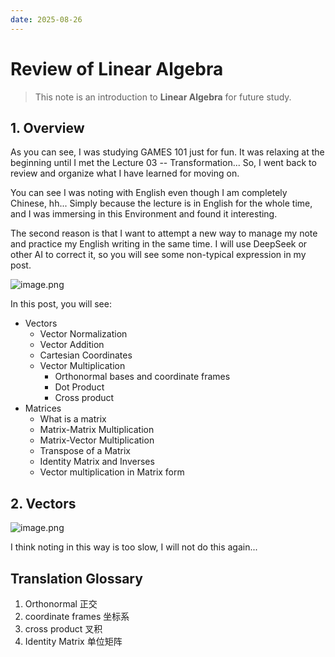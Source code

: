 ```yaml
---
date: 2025-08-26
---
```

# Review of Linear Algebra

> This note is an introduction to **Linear Algebra** for future study. 

## 1. Overview

As you can see, I was studying GAMES 101 just for fun. It was relaxing at the beginning until I met the Lecture 03 -- Transformation... So, I went back to review and organize what I have learned for moving on.

You can see I was noting with English even though I am completely Chinese, hh... Simply because the lecture is in English for the whole time, and I was immersing in this Environment and found it interesting.

The second reason is that I want to attempt a new way to manage my note and practice my English writing in the same time. I will use DeepSeek or other AI to correct it, so you will see some non-typical expression in my post.



![image.png](https://ccccooh.oss-cn-hangzhou.aliyuncs.com/img/202508272135294.png)


In this post, you will see:
- Vectors
	- Vector Normalization
	- Vector Addition
	- Cartesian Coordinates
	- Vector Multiplication
		- Orthonormal bases and coordinate frames
		- Dot Product
		- Cross product
- Matrices
	- What is a matrix
	- Matrix-Matrix Multiplication
	- Matrix-Vector Multiplication
	- Transpose of a Matrix
	- Identity Matrix and Inverses
	- Vector multiplication in Matrix form


## 2. Vectors

![image.png](https://ccccooh.oss-cn-hangzhou.aliyuncs.com/img/202508272154712.png)


I think noting in this way is too slow, I will not do this again...

## Translation Glossary

1. Orthonormal 正交
2. coordinate frames 坐标系
3. cross product 叉积
4. Identity Matrix 单位矩阵